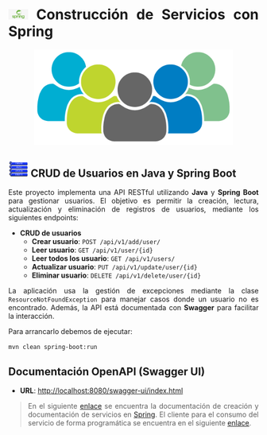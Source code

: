 <div align="justify">

# <img src=images/spring-logo.png width="40"> Construcción de Servicios con Spring

<div align="center">
   <img src=images/users.png width="400">
</div>

## <img src=images/crud.png width="40"> CRUD de Usuarios en Java y Spring Boot

Este proyecto implementa una API RESTful utilizando **Java** y **Spring Boot** para gestionar usuarios. El objetivo es permitir la creación, lectura, actualización y eliminación de registros de usuarios, mediante los siguientes endpoints:

- **CRUD de usuarios**
  - **Crear usuario**: `POST /api/v1/add/user/`
  - **Leer usuario**: `GET /api/v1/user/{id}`
  - **Leer todos los usuario**: `GET /api/v1/users/`
  - **Actualizar usuario**: `PUT /api/v1/update/user/{id}`
  - **Eliminar usuario**: `DELETE /api/v1/delete/user/{id}`

La aplicación usa la gestión de excepciones mediante la clase `ResourceNotFoundException` para manejar casos donde un usuario no es encontrado. Además, la API está documentada con **Swagger** para facilitar la interacción.

Para arrancarlo debemos de ejecutar:

```console
mvn clean spring-boot:run
```

## Documentación OpenAPI (Swagger UI)

- **URL**: [http://localhost:8080/swagger-ui/index.html](http://localhost:8080/swagger-ui/index.html)

> En el siguiente [enlace](https://github.com/jpexposito/code-learn/tree/main/segundo/pgv/5-red-servicos) se encuentra la documentación de creación y documentación de servicios en [Spring](https://spring.io/). El cliente para el consumo del servicio de forma programática se encuentra en el siguiente [enlace](https://github.com/jpexposito/spring-boot-persistence-h2-client).

</div>